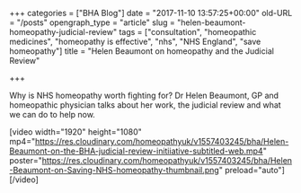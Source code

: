 +++
categories = ["BHA Blog"]
date = "2017-11-10 13:57:25+00:00"
old-URL = "/posts"
opengraph_type = "article"
slug = "helen-beaumont-homeopathy-judicial-review"
tags = ["consultation", "homeopathic medicines", "homeopathy is effective", "nhs", "NHS England", "save homeopathy"]
title = "Helen Beaumont on homeopathy and the Judicial Review"

+++

Why is NHS homeopathy worth fighting for? Dr Helen Beaumont, GP and homeopathic physician talks about her work, the judicial review and what we can do to help now.

[video width="1920" height="1080" mp4="https://res.cloudinary.com/homeopathyuk/v1557403245/bha/Helen-Beaumont-on-the-BHA-judicial-review-initiiative-subtitled-web.mp4" poster="https://res.cloudinary.com/homeopathyuk/v1557403245/bha/Helen-Beaumont-on-Saving-NHS-homeopathy-thumbnail.png" preload="auto"][/video]
